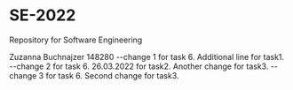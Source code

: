 # SE-2022
Repository for Software Engineering

Zuzanna Buchnajzer 148280
--change 1 for task 6.
Additional line for task1. 
--change 2 for task 6.
26.03.2022 for task2.
Another change for task3.
--change 3 for task 6.
Second change for task3.
